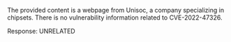 The provided content is a webpage from Unisoc, a company specializing in chipsets. There is no vulnerability information related to CVE-2022-47326.

Response: UNRELATED